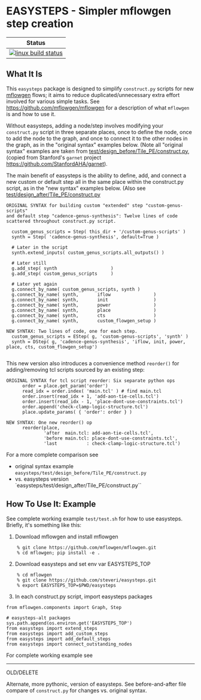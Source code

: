 # EASYSTEPS - Simpler mflowgen step creation

| Status                       |
|------------------------------|
| [![linux build status][1]][2]|

[1]: https://travis-ci.org/steveri/easysteps.svg?branch=master
[2]: https://travis-ci.org/steveri/easysteps


## What It Is

This `easysteps` package is designed to simplify `construct.py` scripts for new [mflowgen](https://github.com/mflowgen/mflowgen) flows; it aims to reduce duplicated/unnecessary extra effort involved for various simple tasks. See https://github.com/mflowgen/mflowgen for a description of what `mflowgen` is and how to use it.

Without easysteps, adding a node/step involves modifying your `construct.py` script in three separate places, once to define the node, once to add the node to the graph, and once to connect it to the other nodes in the graph, as in the "original syntax" examples below. (Note all "original syntax" examples are taken from [test/design_before/Tile_PE/construct.py](https://github.com/steveri/easysteps/blob/master/test/design_before/Tile_PE/construct.py), (copied from Stanford's `garnet` project https://github.com/StanfordAHA/garnet).

The main benefit of easysteps is the ability to define, add, and connect a new custom or default step all in the same place within the construct.py script, as in the "new syntax" examples below. (Also see [test/design_after/Tile_PE/construct.py](https://github.com/steveri/easysteps/blob/master/test/design_after/Tile_PE/construct.py)


```
ORIGINAL SYNTAX for building custom "extended" step "custom-genus-scripts"
and default step "cadence-genus-synthesis": Twelve lines of code
scattered throughout construct.py script.

  custom_genus_scripts = Step( this_dir + '/custom-genus-scripts' )
  synth = Step( 'cadence-genus-synthesis', default=True )

  # Later in the script
  synth.extend_inputs( custom_genus_scripts.all_outputs() )

  # Later still
  g.add_step( synth                    )
  g.add_step( custom_genus_scripts     )

  # Later yet again
  g.connect_by_name( custom_genus_scripts, synth )
  g.connect_by_name( synth,       iflow                )
  g.connect_by_name( synth,       init                 )
  g.connect_by_name( synth,       power                )
  g.connect_by_name( synth,       place                )
  g.connect_by_name( synth,       cts                  )
  g.connect_by_name( synth,       custom_flowgen_setup )

NEW SYNTAX: Two lines of code, one for each step.
  custom_genus_scripts = EStep( g, 'custom-genus-scripts', 'synth' )
  synth = DStep( g, 'cadence-genus-synthesis', 'iflow, init, power, place, cts, custom_flowgen_setup')


```

This new version also introduces a convenience method `reorder()` for adding/removing tcl scripts sourced by an existing step:

```
ORIGINAL SYNTAX for tcl script reorder: Six separate python ops
      order = place.get_param('order')
      read_idx = order.index( 'main.tcl' ) # find main.tcl
      order.insert(read_idx + 1, 'add-aon-tie-cells.tcl')
      order.insert(read_idx - 1, 'place-dont-use-constraints.tcl')
      order.append('check-clamp-logic-structure.tcl')
      place.update_params( { 'order': order } ) 

NEW SYNTAX: One new reorder() op
      reorder(place,
              'after  main.tcl: add-aon-tie-cells.tcl',
              'before main.tcl: place-dont-use-constraints.tcl',
              'last           : check-clamp-logic-structure.tcl')
```

For a more complete comparison see
* original syntax example `easysteps/test/design_before/Tile_PE/construct.py`
* vs. easysteps version `easysteps/test/design_after/Tile_PE/construct.py``

## How To Use It: Example

See complete working example `test/test.sh` for how to use easysteps. Briefly, it's something like this:

1. Download mflowgen and install mflowgen
```
    % git clone https://github.com/mflowgen/mflowgen.git
    % cd mflowgen; pip install -e .
```

2. Download easysteps and set env var EASYSTEPS_TOP
```
    % cd mflowgen
    % git clone https://github.com/steveri/easysteps.git
    % export EASYSTEPS_TOP=$PWD/easysteps

```
3. In each construct.py script, import easysteps packages
```
from mflowgen.components import Graph, Step

# easysteps-alt packages
sys.path.append(os.environ.get('EASYSTEPS_TOP')
from easysteps import extend_steps
from easysteps import add_custom_steps
from easysteps import add_default_steps
from easysteps import connect_outstanding_nodes
```

For complete working example see 


------------------------------------------------------------------------------
OLD/DELETE

Alternate, more pythonic, version of easysteps. See before-and-after file compare of 
`construct.py` for changes vs. original syntax. 


